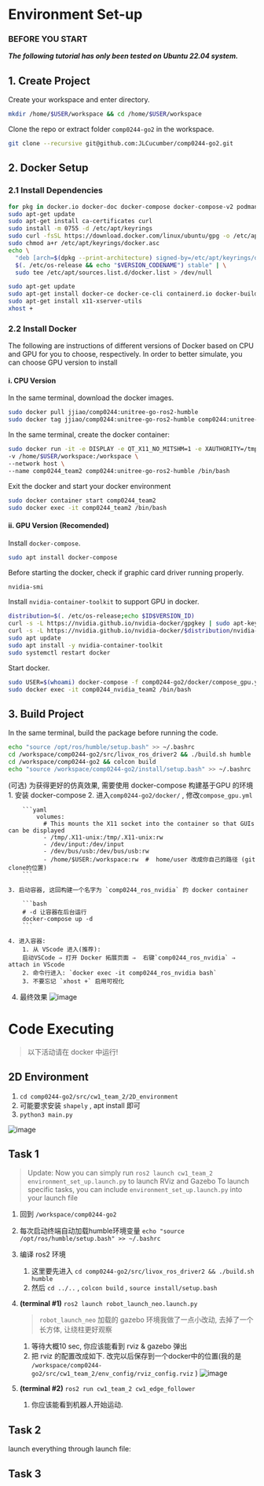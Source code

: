 # Environment Set-up
### BEFORE YOU START
***The following tutorial has only been tested on Ubuntu 22.04 system.***
## 1. Create Project
Create your workspace and enter directory.
```bash
mkdir /home/$USER/workspace && cd /home/$USER/workspace
```
Clone the repo or extract folder `comp0244-go2` in the workspace.
```bash
git clone --recursive git@github.com:JLCucumber/comp0244-go2.git
```
## 2. Docker Setup
### 2.1 Install Dependencies
```bash
for pkg in docker.io docker-doc docker-compose docker-compose-v2 podman-docker containerd runc; do sudo apt-get remove $pkg; done
sudo apt-get update
sudo apt-get install ca-certificates curl
sudo install -m 0755 -d /etc/apt/keyrings
sudo curl -fsSL https://download.docker.com/linux/ubuntu/gpg -o /etc/apt/keyrings/docker.asc
sudo chmod a+r /etc/apt/keyrings/docker.asc
echo \
  "deb [arch=$(dpkg --print-architecture) signed-by=/etc/apt/keyrings/docker.asc] https://download.docker.com/linux/ubuntu \
  $(. /etc/os-release && echo "$VERSION_CODENAME") stable" | \
  sudo tee /etc/apt/sources.list.d/docker.list > /dev/null

sudo apt-get update
sudo apt-get install docker-ce docker-ce-cli containerd.io docker-buildx-plugin docker-compose-plugin
sudo apt-get install x11-xserver-utils
xhost +
```

### 2.2 Install Docker
The following are instructions of different versions of Docker based on CPU and GPU for you to choose, respectively. In order to better simulate, you can choose GPU version to install
#### i. CPU Version

In the same terminal, download the docker images.
```bash
sudo docker pull jjiao/comp0244:unitree-go-ros2-humble
sudo docker tag jjiao/comp0244:unitree-go-ros2-humble comp0244:unitree-go-ros2-humble
```
In the same terminal, create the docker container:
```bash
sudo docker run -it -e DISPLAY -e QT_X11_NO_MITSHM=1 -e XAUTHORITY=/tmp/.docker.xauth \
-v /home/$USER/workspace:/workspace \
--network host \
--name comp0244_team2 comp0244:unitree-go-ros2-humble /bin/bash
```
Exit the docker and start your docker environment
```bash
sudo docker container start comp0244_team2
sudo docker exec -it comp0244_team2 /bin/bash
```
#### ii. GPU Version (Recomended)
Install `docker-compose`.
```bash
sudo apt install docker-compose
```
Before starting the docker, check if graphic card driver running properly.
```bash
nvidia-smi
```
Install `nvidia-container-toolkit` to support GPU in docker.
```bash
distribution=$(. /etc/os-release;echo $ID$VERSION_ID)
curl -s -L https://nvidia.github.io/nvidia-docker/gpgkey | sudo apt-key add -
curl -s -L https://nvidia.github.io/nvidia-docker/$distribution/nvidia-docker.list | sudo tee /etc/apt/sources.list.d/nvidia-docker.list
sudo apt update
sudo apt install -y nvidia-container-toolkit
sudo systemctl restart docker
```
Start docker.
```bash
sudo USER=$(whoami) docker-compose -f comp0244-go2/docker/compose_gpu.yml up -d 
sudo docker exec -it comp0244_nvidia_team2 /bin/bash
```
## 3. Build Project
In the same terminal, build the package before running the code.
```bash
echo "source /opt/ros/humble/setup.bash" >> ~/.bashrc
cd /workspace/comp0244-go2/src/livox_ros_driver2 && ./build.sh humble
cd /workspace/comp0244-go2 && colcon build
echo "source /workspace/comp0244-go2/install/setup.bash" >> ~/.bashrc
```

(可选) 为获得更好的仿真效果, 需要使用 docker-compose 构建基于GPU 的环境
    1. 安装 docker-compose
    2. 进入`comp0244-go2/docker/` , 修改`compose_gpu.yml`
        
        ```yaml
            volumes:
              # This mounts the X11 socket into the container so that GUIs can be displayed
              - /tmp/.X11-unix:/tmp/.X11-unix:rw
              - /dev/input:/dev/input
              - /dev/bus/usb:/dev/bus/usb:rw
              - /home/$USER:/workspace:rw  #  home/user 改成你自己的路径 (git clone的位置)
        ```
        
    3. 启动容器, 这回构建一个名字为 `comp0244_ros_nvidia` 的 docker container
        
        ```bash
        # -d 让容器在后台运行
        docker-compose up -d  
        ```
        
    4. 进入容器: 
        1. 从 VScode 进入(推荐): 
        启动VSCode ⇒ 打开 Docker 拓展页面 ⇒  右键`comp0244_ros_nvidia` ⇒ attach in VScode 
        2. 命令行进入: `docker exec -it comp0244_ros_nvidia bash` 
        3. 不要忘记 `xhost +` 启用可视化
4. 最终效果
     ![image](https://github.com/user-attachments/assets/b8355146-cca3-428e-9ff0-3d01c8cdc2e2)

# Code Executing

> 以下活动请在 docker 中运行!
> 

## 2D Environment

1.  `cd comp0244-go2/src/cw1_team_2/2D_environment`
2. 可能要求安装 `shapely` , apt install 即可
3. `python3 main.py` 

![image](https://github.com/user-attachments/assets/5f078a7e-b765-4001-bc40-fb1ce0f55fc0)


## Task 1

> Update: Now you can simply run `ros2 launch cw1_team_2 environment_set_up.launch.py` to launch RViz and Gazebo
> To launch specific tasks, you can include `environment_set_up.launch.py` into your launch file

1. 回到 `/workspace/comp0244-go2` 
2. 每次启动终端自动加载humble环境变量  `echo "source /opt/ros/humble/setup.bash" >> ~/.bashrc` 
3. 编译 ros2 环境
    1. 这里要先进入 `cd comp0244-go2/src/livox_ros_driver2 && ./build.sh humble`
    2. 然后 `cd ../..`  , `colcon build` , `source install/setup.bash` 
4. **(terminal #1)** `ros2 launch robot_launch_neo.launch.py`
    
    > `robot_launch_neo` 加载的 gazebo 环境我做了一点小改动, 去掉了一个长方体, 让绕柱更好观察
    > 
    1. 等待大概10 sec, 你应该能看到 rviz & gazebo 弹出
    2. 把 rviz 的配置改成如下. 改完以后保存到一个docker中的位置(我的是 `/workspace/comp0244-go2/src/cw1_team_2/env_config/rviz_config.rviz` )
![image](https://github.com/user-attachments/assets/53652342-5367-4d28-930a-11b0884ebfc1)

5. **(terminal #2)** `ros2 run cw1_team_2 cw1_edge_follower`
    1. 你应该能看到机器人开始运动.
  

## Task 2

launch everything through launch file: 

## Task 3





